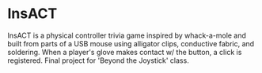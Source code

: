 # InsACT

InsACT is a physical controller trivia game inspired by whack-a-mole and built from parts of a USB mouse using alligator clips, conductive fabric, and soldering. When a player's glove makes contact w/ the button, a click is registered. Final project for 'Beyond the Joystick' class.
